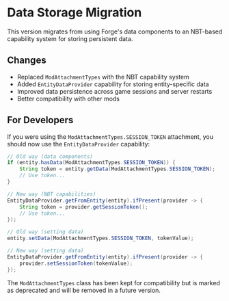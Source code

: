 # Data Storage Migration
This version migrates from using Forge's data components to an NBT-based capability system for storing persistent data.

## Changes
- Replaced `ModAttachmentTypes` with the NBT capability system
- Added `EntityDataProvider` capability for storing entity-specific data
- Improved data persistence across game sessions and server restarts
- Better compatibility with other mods

## For Developers
If you were using the `ModAttachmentTypes.SESSION_TOKEN` attachment, you should now use the `EntityDataProvider` capability:

```java
// Old way (data components)
if (entity.hasData(ModAttachmentTypes.SESSION_TOKEN)) {
    String token = entity.getData(ModAttachmentTypes.SESSION_TOKEN);
    // Use token...
}

// New way (NBT capabilities)
EntityDataProvider.getFromEntity(entity).ifPresent(provider -> {
    String token = provider.getSessionToken();
    // Use token...
});

// Old way (setting data)
entity.setData(ModAttachmentTypes.SESSION_TOKEN, tokenValue);

// New way (setting data)
EntityDataProvider.getFromEntity(entity).ifPresent(provider -> {
    provider.setSessionToken(tokenValue);
});
```

The `ModAttachmentTypes` class has been kept for compatibility but is marked as deprecated and will be removed in a future version.
